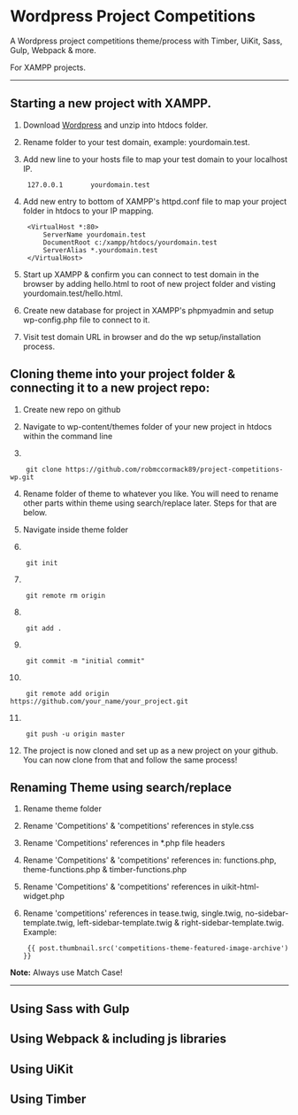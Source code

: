 # Wordpress Project Competitions

A Wordpress project competitions theme/process with Timber, UiKit, Sass, Gulp, Webpack & more.

For XAMPP projects.

---

## Starting a new project with XAMPP.

1. Download [Wordpress](https://wordpress.org/download/) and unzip into htdocs folder.

2. Rename folder to your test domain, example: yourdomain.test.

3. Add new line to your hosts file to map your test domain to your localhost IP.

        127.0.0.1		yourdomain.test

4. Add new entry to bottom of XAMPP's httpd.conf file to map your project folder in htdocs to your IP mapping.

        <VirtualHost *:80>
            ServerName yourdomain.test
            DocumentRoot c:/xampp/htdocs/yourdomain.test
            ServerAlias *.yourdomain.test
        </VirtualHost>

5. Start up XAMPP & confirm you can connect to test domain in the browser by adding hello.html to root of new project folder and visting yourdomain.test/hello.html.

6. Create new database for project in XAMPP's phpmyadmin and setup wp-config.php file to connect to it.

7. Visit test domain URL in browser and do the wp setup/installation process.


## Cloning theme into your project folder & connecting it to a new project repo:

1. Create new repo on github

2. Navigate to wp-content/themes folder of your new project in htdocs within the command line

3.

        git clone https://github.com/robmccormack89/project-competitions-wp.git

4. Rename folder of theme to whatever you like. You will need to rename other parts within theme using search/replace later. Steps for that are below.

5. Navigate inside theme folder

6. 

        git init

7.

        git remote rm origin

8.

        git add .

9.

        git commit -m "initial commit"

10.

        git remote add origin https://github.com/your_name/your_project.git

11.

        git push -u origin master

12. The project is now cloned and set up as a new project on your github. You can now clone from that and follow the same process!

## Renaming Theme using search/replace

1. Rename theme folder

2. Rename 'Competitions' & 'competitions' references in style.css

3. Rename 'Competitions' references in *.php file headers

4. Rename 'Competitions' & 'competitions' references in: functions.php, theme-functions.php & timber-functions.php

5. Rename 'Competitions' & 'competitions' references in uikit-html-widget.php

6. Rename 'competitions' references in tease.twig, single.twig, no-sidebar-template.twig, left-sidebar-template.twig & right-sidebar-template.twig. Example:

        {{ post.thumbnail.src('competitions-theme-featured-image-archive') }}

**Note:** Always use Match Case!

---

## Using Sass with Gulp

## Using Webpack & including js libraries

## Using UiKit

## Using Timber 